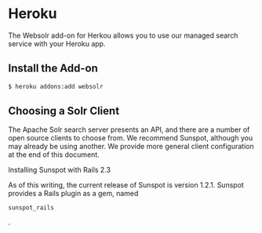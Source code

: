 # Heroku

The Websolr add-on for Herkou allows you to use our managed search service with your Heroku app.

## Install the Add-on

```bash
$ heroku addons:add websolr
```

## Choosing a Solr Client

The Apache Solr search server presents an API, and there are a number of open source clients to choose from. We recommend Sunspot, although you may already be using another. We provide more general client configuration at the end of this document.

Installing Sunspot with Rails 2.3

As of this writing, the current release of Sunspot is version 1.2.1. Sunspot provides a Rails plugin as a gem, named
```
sunspot_rails
```
.

